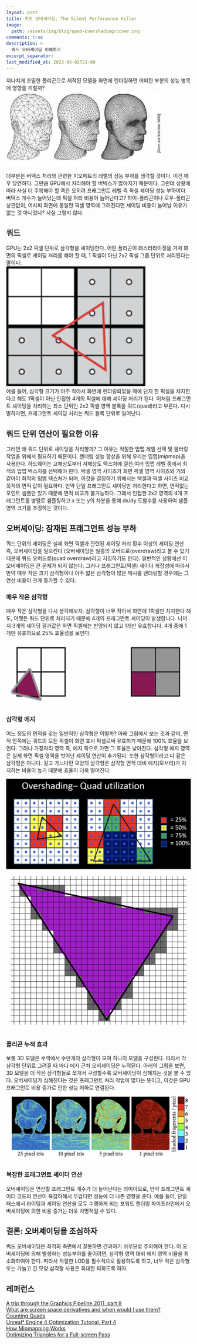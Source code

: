 ```yaml
---
layout: post
title: 쿼드 오버셰이딩, The Silent Performance Killer
image: 
  path: /assets/img/blog/quad-overshading/cover.png
comments: true  
description: >
  쿼드 오버셰이딩 이해하기
excerpt_separator:
last_modified_at: 2023-09-02T21:00
---
```


지나치게 조밀한 폴리곤으로 제작된 모델을 화면에 렌더링하면 어떠한 부분의 성능 병목에 영향을 끼칠까?
![Untitled](/assets/img/blog/quad-overshading/a1.jpeg)

대부분은 버텍스 처리와 관련한 지오메트리 레벨의 성능 부하를 생각할 것이다. 이건 매우 당연하다. 그만큼 GPU에서 처리해야 할 버텍스가 많아지기 때문이다. 그런데 상황에 따라 사실 더 주목해야 할 쪽은 오히려 프래그먼트 레벨 즉 픽셀 셰이딩 성능 부하이다. 
버텍스 개수가 늘어났는데 픽셀 처리 비용이 늘어난다고? 
하이-폴리곤이나 로우-폴리곤 상관없이, 어차피 화면에 동일한 픽셀 영역에 그려진다면 셰이딩 비용이 늘어날 이유가 없는 것 아니었나? 
사실 그렇지 않다.

## 쿼드
GPU는 2x2 픽셀 단위로 삼각형을 셰이딩한다. 어떤 폴리곤이 래스터라이징을 거쳐 화면의 픽셀로 셰이딩 처리를 해야 할 때, 1 픽셀이 아닌 2x2 픽셀 그룹 단위로 처리된다는 말이다.  
![Untitled](/assets/img/blog/quad-overshading/a2.png)  
예를 들어, 삼각형 크기가 아주 작아서 화면에 렌더링되었을 때에 단지 한 픽셀을 차지한다고 해도 1픽셀이 아닌 인접한 4개의 픽셀에 대해 셰이딩 처리가 된다. 이처럼 프래그먼트 셰이딩을 처리하는 최소 단위인 2x2 픽셀 영역 블록을 쿼드(quad)라고 부른다. 다시 말하자면, 프래그먼트 셰이딩 처리는 쿼드 블록 단위로 일어난다.

## 쿼드 단위 연산이 필요한 이유
그러면 왜 쿼드 단위로 셰이딩을 처리할까? 그 이유는 적절한 밉맵 레벨 선택 및 필터링 작업을 위해서 필요하기 때문이다. 렌더링 성능 향상을 위해 우리는 밉맵(mipmap)을 사용한다. 하드웨어는 고해상도부터 저해상도 텍스처에 걸친 여러 밉맵 레벨 중에서 최적의 밉맵 텍스처를 선택해야 한다. 텍셀 영역 사이즈가 화면 픽셀 영역 사이즈와 거의 같아야 최적의 밉맵 텍스처가 되며, 이것을 결정하기 위해서는 텍셀과 픽셀 사이즈 비교 목적의 면적 값이 필요하다. 만약 단일 프래그먼트 셰이딩만 처리한다고 하면, 면적없는 포인트 샘플만 있기 때문에 면적 비교가 불가능하다. 그래서 인접한 2x2 영역의 4개 프래그먼트를 병렬로 샘플링하고 x 또는 y의 차분을 통해 dx/dy 도함수를 사용하여 샘플 영역 크기를 추정하는 것이다.

## 오버셰이딩: 잠재된 프래그먼트 성능 부하
쿼드 단위의 셰이딩은 실제 화면 픽셀과 관련된 셰이딩 처리 횟수 이상의 셰이딩 연산 즉, 오버셰이딩을 일으킨다 (오버셰이딩은 일종의 오버드로(overdraw)라고 볼 수 있기 때문에 쿼드 오버드로(quad overdraw)라고 지칭하기도 한다). 일반적인 상황에선 이 오버셰이딩은 큰 문제가 되지 않는다. 그러나 프래그먼트(픽셀) 셰이더 복잡성에 따라서 만약 매우 작은 크기 삼각형이나 아주 얇은 삼각형이 많은 메시를 렌더링할 경우에는 그 연산 비용이 크게 증가할 수 있다.
### 매우 작은 삼각형
매우 작은 삼각형을 다시 생각해보자. 삼각형이 너무 작아서 화면에 1픽셀만 차지한다 해도, 어쨋든 쿼드 단위로 처리되기 때문에 4개의 프래그먼트 셰이딩이 발생합니다. 나머지 3개의 셰이딩 결과값은 화면 픽셀에는 반영되지 않고 1개만 유효합니다. 4개 중에 1개만 유효하므로 25% 효율성을 보인다.
![Untitled](/assets/img/blog/quad-overshading/a3.png)  
### 삼각형 에지
어느 정도의 면적을 갖는 일반적인 삼각형은 어떨까? 아래 그림에서 보는 것과 같이, 면적 안쪽에는 쿼드의 모든 픽셀이 화면 표시 픽셀로써 유효하기 때문에 100% 효율을 보인다. 그러나 가장자리 영역 즉, 에지 쪽으로 가면 그 효율은 낮아진다. 삼각형 에지 영역은 실제 화면 픽셀 영역을 벗어난 셰이딩 연산이 추가된다.
또한 삼각형이라고 다 같은 삼각형은 아니다. 길고 가느다란 모양의 삼각형은 삼각형 면적 대비 에지(모서리)가 차지하는 비율이 높기 때문에 효율이 더욱 떨어진다.

![Untitled](/assets/img/blog/quad-overshading/a4.png)  
![Untitled](/assets/img/blog/quad-overshading/a5.png)  

### 폴리곤 누적 효과
보통 3D 모델은 수백에서 수만개의 삼각형이 모여 하나의 모델을 구성한다. 따라서 각 삼각형 단위로 그려질 때 마다 에지 근처 오버셰이딩은 누적된다.
아래의 그림을 보면, 3D 모델을 더 작은 삼각형들로 쪼개서 구성할수록 오버셰이딩이 심해지는 것을 볼 수 있다. 오버셰이딩가 심해진다는 것은 프래그먼트 처리 작업이 많다는 뜻이고, 이것은 GPU 프래그먼트 비용 증가로 인한 성능 저하로 연결된다.
![Untitled](/assets/img/blog/quad-overshading/a6.png)  
### 복잡한 프래그먼트 셰이더 연산
오버셰이딩은 연산할 프래그먼트 개수가 더 늘어난다는 의미이므로, 만약 프래그먼트 셰이더 코드의 연산이 복잡하해서 무겁다면 성능에 더 나쁜 영향을 준다. 예를 들어, 단일 패스에서 라이팅과 셰이딩 연산을 모두 수행하게 되는 포워드 렌더링 파이프라인에서 오버셰이딩에 의한 비용 증가는 더욱 치명적일 수 있다.

## 결론: 오버셰이딩을 조심하자
쿼드 오버셰이딩은 최적화 측면에서 잘못하면 간과하기 쉬우므로 주의해야 한다. 이 오버셰이딩에 의해 발생하는 성능부하를 줄이려면, 삼각형 영역 대비 에지 영역 비율을 최소화하여야 한다. 따라서 적절한 LOD를 필수적으로 활용하도록 하고, 너무 작은 삼각형 또는 가늘고 긴 모양 삼각형 사용은 최대한 피하도록 하자.

## 레퍼런스
[A trip through the Graphics Pipeline 2011, part 8](https://fgiesen.wordpress.com/2011/07/10/a-trip-through-the-graphics-pipeline-2011-part-8/)  
[What are screen space derivatives and when would I use them?](https://gamedev.stackexchange.com/questions/130888/what-are-screen-space-derivatives-and-when-would-i-use-them)  
[Counting Quads](https://blog.selfshadow.com/2012/11/12/counting-quads/)  
[Unreal* Engine 4 Optimization Tutorial, Part 4](https://www.intel.com/content/www/us/en/developer/articles/training/unreal-engine-4-optimization-tutorial-part-4.html)  
[How Mipmapping Works](https://paroj.github.io/gltut/Texturing/Tut15%20How%20Mipmapping%20Works.html)  
[Optimizing Triangles for a Full-screen Pass](https://wallisc.github.io/rendering/2021/04/18/Fullscreen-Pass.html)  